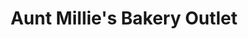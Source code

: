 ---
title: "Aunt Millie's Bakery Outlet"
url: /dayton/aunt-millies-bakery-outlet/
shop: Bäckerei
---